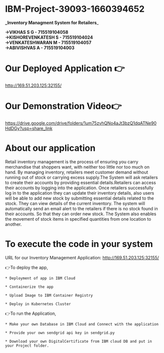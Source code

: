 # IBM-Project-39093-1660394652
**_Inventory Managment System for Retailers**_

**->VIKHAS S G          - 715519104058<br />
->KISHOREVENKATESH S    - 715519104024<br />
->VENKATESHWARAN M      - 715519104057<br />
->ABIVISHVAS A          - 715519104003**

# Our Deployed Application 👉
http://169.51.203.125:32155/

# Our Demonstration Video👉
https://drive.google.com/drive/folders/1um75zvhQNo4aJt3bzQ1dqATNe90HdDGy?usp=share_link

# About our application
<p>Retail inventory management is the process of ensuring you carry merchandise that shoppers want, with neither too little nor too much on hand. By managing inventory, retailers meet customer demand without running out of stock or carrying excess supply.The System will ask retailers to create their accounts by providing essential details.Retailers can access their accounts by logging into the application. Once retailers successfully log in to the application they can update their inventory details, also users will be able to add new stock by submitting essential details related to the stock. They can view details of the current inventory. The system will automatically send an email alert to the retailers if there is no stock found in their accounts.  So that they can order new stock. The System also enables the movement of stock items in specified quantities from one location to another. </p>

# To execute the code in your system
URL for our Inventory Management Application: http://169.51.203.125:32155/

👉To deploy the app,

    * Deployment of app in IBM Cloud
    
    * Containerize the app
    
    * Upload Image to IBM Container Registry
    
    * Deploy in Kubernetes Cluster
    
👉To run the Application,

    * Make your own Database in IBM Cloud and Connect with the application
    
    * Provide your own sendgrid api key in sendgrid.py
    
    * Download your own DigitalCertificate from IBM cloud DB and put in your Project folder.
